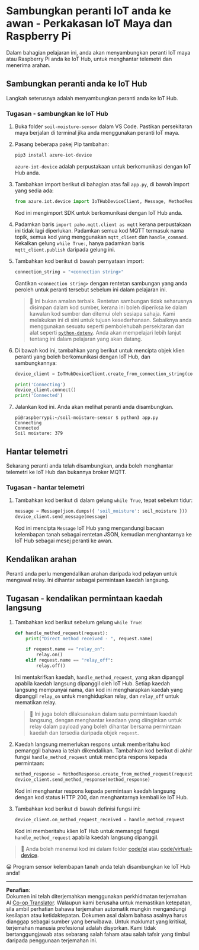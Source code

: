 <!--
CO_OP_TRANSLATOR_METADATA:
{
  "original_hash": "3ac42e284a7222c0e83d2d43231a364f",
  "translation_date": "2025-08-27T22:04:08+00:00",
  "source_file": "2-farm/lessons/4-migrate-your-plant-to-the-cloud/single-board-computer-connect-hub.md",
  "language_code": "ms"
}
-->
# Sambungkan peranti IoT anda ke awan - Perkakasan IoT Maya dan Raspberry Pi

Dalam bahagian pelajaran ini, anda akan menyambungkan peranti IoT maya atau Raspberry Pi anda ke IoT Hub, untuk menghantar telemetri dan menerima arahan.

## Sambungkan peranti anda ke IoT Hub

Langkah seterusnya adalah menyambungkan peranti anda ke IoT Hub.

### Tugasan - sambungkan ke IoT Hub

1. Buka folder `soil-moisture-sensor` dalam VS Code. Pastikan persekitaran maya berjalan di terminal jika anda menggunakan peranti IoT maya.

1. Pasang beberapa pakej Pip tambahan:

    ```sh
    pip3 install azure-iot-device
    ```

    `azure-iot-device` adalah perpustakaan untuk berkomunikasi dengan IoT Hub anda.

1. Tambahkan import berikut di bahagian atas fail `app.py`, di bawah import yang sedia ada:

    ```python
    from azure.iot.device import IoTHubDeviceClient, Message, MethodResponse
    ```

    Kod ini mengimport SDK untuk berkomunikasi dengan IoT Hub anda.

1. Padamkan baris `import paho.mqtt.client as mqtt` kerana perpustakaan ini tidak lagi diperlukan. Padamkan semua kod MQTT termasuk nama topik, semua kod yang menggunakan `mqtt_client` dan `handle_command`. Kekalkan gelung `while True:`, hanya padamkan baris `mqtt_client.publish` daripada gelung ini.

1. Tambahkan kod berikut di bawah pernyataan import:

    ```python
    connection_string = "<connection string>"
    ```

    Gantikan `<connection string>` dengan rentetan sambungan yang anda peroleh untuk peranti tersebut sebelum ini dalam pelajaran ini.

    > 💁 Ini bukan amalan terbaik. Rentetan sambungan tidak seharusnya disimpan dalam kod sumber, kerana ini boleh diperiksa ke dalam kawalan kod sumber dan ditemui oleh sesiapa sahaja. Kami melakukan ini di sini untuk tujuan kesederhanaan. Sebaiknya anda menggunakan sesuatu seperti pembolehubah persekitaran dan alat seperti [`python-dotenv`](https://pypi.org/project/python-dotenv/). Anda akan mempelajari lebih lanjut tentang ini dalam pelajaran yang akan datang.

1. Di bawah kod ini, tambahkan yang berikut untuk mencipta objek klien peranti yang boleh berkomunikasi dengan IoT Hub, dan sambungkannya:

    ```python
    device_client = IoTHubDeviceClient.create_from_connection_string(connection_string)

    print('Connecting')
    device_client.connect()
    print('Connected')
    ```

1. Jalankan kod ini. Anda akan melihat peranti anda disambungkan.

    ```output
    pi@raspberrypi:~/soil-moisture-sensor $ python3 app.py 
    Connecting
    Connected
    Soil moisture: 379
    ```

## Hantar telemetri

Sekarang peranti anda telah disambungkan, anda boleh menghantar telemetri ke IoT Hub dan bukannya broker MQTT.

### Tugasan - hantar telemetri

1. Tambahkan kod berikut di dalam gelung `while True`, tepat sebelum tidur:

    ```python
    message = Message(json.dumps({ 'soil_moisture': soil_moisture }))
    device_client.send_message(message)
    ```

    Kod ini mencipta `Message` IoT Hub yang mengandungi bacaan kelembapan tanah sebagai rentetan JSON, kemudian menghantarnya ke IoT Hub sebagai mesej peranti ke awan.

## Kendalikan arahan

Peranti anda perlu mengendalikan arahan daripada kod pelayan untuk mengawal relay. Ini dihantar sebagai permintaan kaedah langsung.

## Tugasan - kendalikan permintaan kaedah langsung

1. Tambahkan kod berikut sebelum gelung `while True`:

    ```python
    def handle_method_request(request):
        print("Direct method received - ", request.name)
    
        if request.name == "relay_on":
            relay.on()
        elif request.name == "relay_off":
            relay.off()    
    ```

    Ini mentakrifkan kaedah, `handle_method_request`, yang akan dipanggil apabila kaedah langsung dipanggil oleh IoT Hub. Setiap kaedah langsung mempunyai nama, dan kod ini mengharapkan kaedah yang dipanggil `relay_on` untuk menghidupkan relay, dan `relay_off` untuk mematikan relay.

    > 💁 Ini juga boleh dilaksanakan dalam satu permintaan kaedah langsung, dengan menghantar keadaan yang diinginkan untuk relay dalam payload yang boleh dihantar bersama permintaan kaedah dan tersedia daripada objek `request`.

1. Kaedah langsung memerlukan respons untuk memberitahu kod pemanggil bahawa ia telah dikendalikan. Tambahkan kod berikut di akhir fungsi `handle_method_request` untuk mencipta respons kepada permintaan:

    ```python
    method_response = MethodResponse.create_from_method_request(request, 200)
    device_client.send_method_response(method_response)
    ```

    Kod ini menghantar respons kepada permintaan kaedah langsung dengan kod status HTTP 200, dan menghantarnya kembali ke IoT Hub.

1. Tambahkan kod berikut di bawah definisi fungsi ini:

    ```python
    device_client.on_method_request_received = handle_method_request
    ```

    Kod ini memberitahu klien IoT Hub untuk memanggil fungsi `handle_method_request` apabila kaedah langsung dipanggil.

> 💁 Anda boleh menemui kod ini dalam folder [code/pi](../../../../../2-farm/lessons/4-migrate-your-plant-to-the-cloud/code/pi) atau [code/virtual-device](../../../../../2-farm/lessons/4-migrate-your-plant-to-the-cloud/code/virtual-device).

😀 Program sensor kelembapan tanah anda telah disambungkan ke IoT Hub anda!

---

**Penafian**:  
Dokumen ini telah diterjemahkan menggunakan perkhidmatan terjemahan AI [Co-op Translator](https://github.com/Azure/co-op-translator). Walaupun kami berusaha untuk memastikan ketepatan, sila ambil perhatian bahawa terjemahan automatik mungkin mengandungi kesilapan atau ketidaktepatan. Dokumen asal dalam bahasa asalnya harus dianggap sebagai sumber yang berwibawa. Untuk maklumat yang kritikal, terjemahan manusia profesional adalah disyorkan. Kami tidak bertanggungjawab atas sebarang salah faham atau salah tafsir yang timbul daripada penggunaan terjemahan ini.